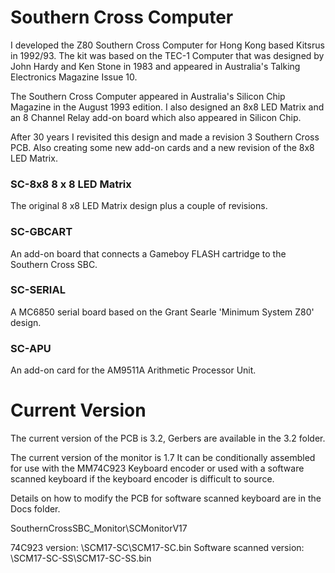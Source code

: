 # Southern Cross Computer

I developed the Z80 Southern Cross Computer for Hong Kong based Kitsrus in 1992/93.
The kit was based on the TEC-1 Computer that was designed by John Hardy and Ken Stone
in 1983 and appeared in Australia's Talking Electronics Magazine Issue 10. 

The Southern Cross Computer appeared in Australia's Silicon Chip Magazine in the August 1993 edition.
I also designed an 8x8 LED Matrix and an 8 Channel Relay add-on board which also appeared in Silicon Chip. 

After 30 years I revisited this design and made a revision 3 Southern Cross PCB.
Also creating some new add-on cards and a new revision of the 8x8 LED Matrix. 

### SC-8x8   8 x 8 LED Matrix
The original 8 x8 LED Matrix design plus a couple of revisions.
### SC-GBCART
An add-on board that connects a Gameboy FLASH cartridge to the Southern Cross SBC.
### SC-SERIAL 
A MC6850 serial board based on the Grant Searle 'Minimum System Z80' design.
### SC-APU
An add-on card for the AM9511A  Arithmetic Processor Unit.

# Current Version

The current version of the PCB is 3.2, Gerbers are available in the 3.2 folder.

The current version of the monitor is 1.7
It can be conditionally assembled for use with the MM74C923 Keyboard encoder or 
used with a software scanned keyboard if the keyboard encoder is difficult to source.

Details on how to modify the PCB for software scanned keyboard are in the Docs folder.

SouthernCrossSBC_Monitor\SCMonitorV17

74C923 version:    \SCM17-SC\SCM17-SC.bin
Software scanned version: \SCM17-SC-SS\SCM17-SC-SS.bin








